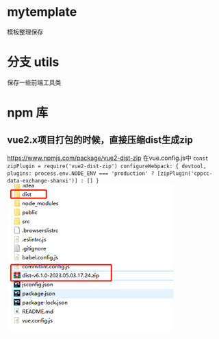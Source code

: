# mytemplate
模板整理保存

# 分支 utils
保存一些前端工具类


# npm 库

## vue2.x项目打包的时候，直接压缩dist生成zip

https://www.npmjs.com/package/vue2-dist-zip
在vue.config.js中
`
const zipPlugin = require('vue2-dist-zip')
configureWebpack: {
devtool,
plugins: process.env.NODE_ENV === 'production' ? [zipPlugin('cppcc-data-exchange-shanxi')] : []
}
`
![img.png](img.png)

